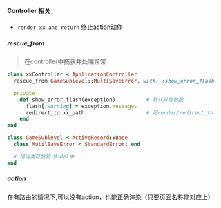 #### Controller 相关
- `render xx and return` 终止action动作

##### rescue_from
> 在controller中捕获并处理异常
```ruby
class xxController < ApplicationController
  rescue_from GameSublevel::MultiSaveError, with: :show_error_flash

  private
    def show_error_flash(exception)          # 默认异常参数
      flash[:warning] = exception.messages
      redirect_to xx_path                    # 可render/redirect_to
    end
end

class GameSublevel < ActiveRecord::Base
  class MutilSaveError < StandardError; end

  # 错误类可放到 Model中
end
```

##### action
在有路由的情况下,可以没有action，也能正确渲染（只要页面名称能对应上）